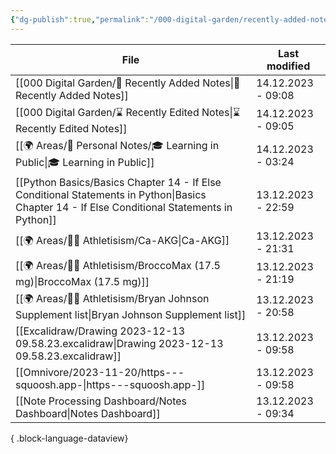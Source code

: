 ```yaml
---
{"dg-publish":true,"permalink":"/000-digital-garden/recently-added-notes/","dgPassFrontmatter":true,"noteIcon":"1","created":"2023-12-14T09:08:44.430+05:30","updated":"2023-12-14T09:12:52.432+05:30"}
---
```


| File                                                                                                                                            | Last modified      |
| ----------------------------------------------------------------------------------------------------------------------------------------------- | ------------------ |
| [[000 Digital Garden/📝 Recently Added Notes\|📝 Recently Added Notes]]                                                                      | 14.12.2023 - 09:08 |
| [[000 Digital Garden/⌛ Recently Edited Notes\|⌛ Recently Edited Notes]]                                                                      | 14.12.2023 - 09:05 |
| [[🌍 Areas/📧 Personal Notes/🎓 Learning in Public\|🎓 Learning in Public]]                                                                  | 14.12.2023 - 03:24 |
| [[Python Basics/Basics Chapter 14 - If Else Conditional Statements in Python\|Basics Chapter 14 - If Else Conditional Statements in Python]] | 13.12.2023 - 22:59 |
| [[🌍 Areas/💪🏼 Athletisism/Ca-AKG\|Ca-AKG]]                                                                                                 | 13.12.2023 - 21:31 |
| [[🌍 Areas/💪🏼 Athletisism/BroccoMax (17.5 mg)\|BroccoMax (17.5 mg)]]                                                                       | 13.12.2023 - 21:19 |
| [[🌍 Areas/💪🏼 Athletisism/Bryan Johnson Supplement list\|Bryan Johnson Supplement list]]                                                   | 13.12.2023 - 20:58 |
| [[Excalidraw/Drawing 2023-12-13 09.58.23.excalidraw\|Drawing 2023-12-13 09.58.23.excalidraw]]                                                | 13.12.2023 - 09:58 |
| [[Omnivore/2023-11-20/https---squoosh.app-\|https---squoosh.app-]]                                                                           | 13.12.2023 - 09:58 |
| [[Note Processing Dashboard/Notes Dashboard\|Notes Dashboard]]                                                                               | 13.12.2023 - 09:34 |

{ .block-language-dataview}